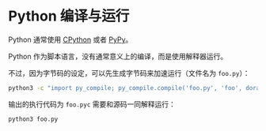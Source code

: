 # Python 编译与运行

Python 通常使用 [CPython](https://www.python.org) 或者 [PyPy](https://pypy.org)。

Python 作为脚本语言，没有通常意义上的编译，而是使用解释器运行。

不过，因为字节码的设定，可以先生成字节码来加速运行（文件名为 `foo.py`）：

```sh
python3 -c "import py_compile; py_compile.compile('foo.py', 'foo', doraise=True)"
```

输出的执行代码为 `foo.pyc` 需要和源码一同解释运行：

```sh
python3 foo.py
```
